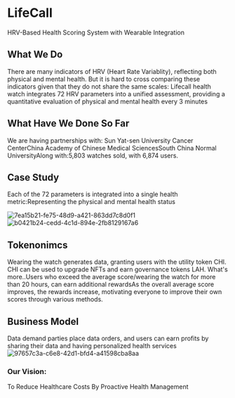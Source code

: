 # LifeCall

HRV-Based Health Scoring System with Wearable Integration

## What We Do

There are many indicators of HRV (Heart Rate Variablity), reflecting both physical and mental health. But it is hard to cross comparing these indicators given that they do not share the same scales:
Lifecall health watch integrates 72 HRV parameters into a unified assessment, providing a quantitative evaluation of physical and mental health every 3 minutes

## What Have We Done So Far

We are having partnerships with: Sun Yat-sen University Cancer CenterChina Academy of Chinese Medical SciencesSouth China Normal UniversityAlong with:5,803 watches sold, with 6,874 users. 

## Case Study

Each of the 72 parameters is integrated into a single health metric:Representing the physical and mental health status

![7ea15b21-fe75-48d9-a421-863dd7c8d0f1](https://github.com/user-attachments/assets/9d9824f8-7199-44ba-ba44-553573cf4444)
![b0421b24-cedd-4c1d-894e-2fb8129167a6](https://github.com/user-attachments/assets/096aed45-8f46-466a-a0f9-c75d82967afe)


## Tokenonimcs

Wearing the watch generates data, granting users with the utility token CHI. CHI can be used to upgrade NFTs and earn governance tokens LAH. What's more..Users who exceed the average score/wearing the watch for more than 20 hours, can earn additional rewardsAs the overall average score improves, the rewards increase, motivating everyone to improve their own scores through various methods. 

## Business Model

Data demand parties place data orders, and users can earn profits by sharing their data and having personalized health services
![97657c3a-c6e8-42d1-bfd4-a41598cba8aa](https://github.com/user-attachments/assets/d26c1006-4b36-4000-9c61-5279ef19e976)


### Our Vision:

To Reduce Healthcare Costs By Proactive Health Management
